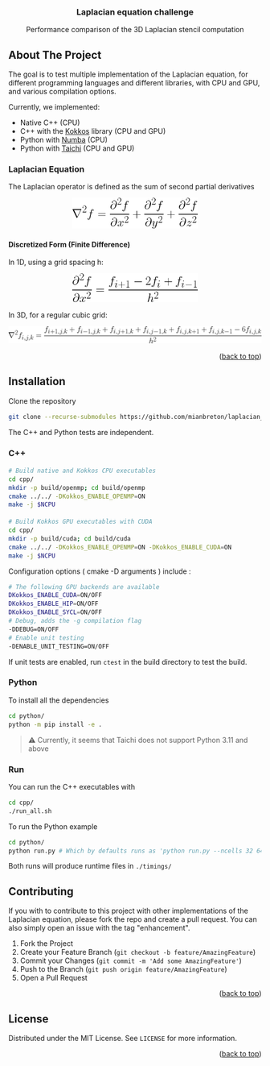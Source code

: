 <a id="top"></a>

<h3 align="center">Laplacian equation challenge</h3>

  <p align="center">
    Performance comparison of the 3D Laplacian stencil computation
  </p>
</div>


<!-- ABOUT THE PROJECT -->

## About The Project

The goal is to test multiple implementation of the Laplacian equation, for different programming languages and different libraries, with CPU and GPU, and various compilation options. 

Currently, we implemented:
- Native C++ (CPU)
- C++ with the [Kokkos](https://github.com/kokkos/kokkos) library (CPU and GPU) 
- Python with [Numba](https://github.com/numba/numba) (CPU)
- Python with [Taichi](https://github.com/taichi-dev/taichi) (CPU and GPU)

### Laplacian Equation

The Laplacian operator is defined as the sum of second partial derivatives

<p align="center">
<img src="img/laplacian_theory.png" alt="Laplacian equation" width="250"/>
</p>


#### Discretized Form (Finite Difference) 

In 1D, using a grid spacing h: 

<p align="center">
<img src="img/laplacian_discrete_1d.png" alt="Laplacian equation 1d" width="250"/>
</p>

In 3D, for a regular cubic grid: 

<p align="center">
<img src="img/laplacian_discrete_3d.png" alt="Laplacian equation 1d" width="600"/>
</p>

<p align="right">(<a href="#top">back to top</a>)</p>

<!-- GETTING STARTED -->

## Installation

Clone the repository

```sh
git clone --recurse-submodules https://github.com/mianbreton/laplacian_challenge.git
```

The C++ and Python tests are independent.

### C++

```sh
# Build native and Kokkos CPU executables
cd cpp/
mkdir -p build/openmp; cd build/openmp
cmake ../../ -DKokkos_ENABLE_OPENMP=ON
make -j $NCPU

# Build Kokkos GPU executables with CUDA
cd cpp/
mkdir -p build/cuda; cd build/cuda
cmake ../../ -DKokkos_ENABLE_OPENMP=ON -DKokkos_ENABLE_CUDA=ON
make -j $NCPU
```

Configuration options ( cmake -D arguments ) include :

```sh
# The following GPU backends are available
DKokkos_ENABLE_CUDA=ON/OFF
DKokkos_ENABLE_HIP=ON/OFF
DKokkos_ENABLE_SYCL=ON/OFF
# Debug, adds the -g compilation flag
-DDEBUG=ON/OFF
# Enable unit testing
-DENABLE_UNIT_TESTING=ON/OFF
```

If unit tests are enabled, run `ctest` in the build directory to test the build.

### Python
To install all the dependencies
```sh
cd python/
python -m pip install -e .
```

> :warning: Currently, it seems that Taichi does not support Python 3.11 and above


### Run

You can run the C++ executables with

```sh
cd cpp/
./run_all.sh
```

To run the Python example

```sh
cd python/
python run.py # Which by defaults runs as 'python run.py --ncells 32 64 128 256 --ncpus 1 2 4 8 16 --runs 10'
```

Both runs will produce runtime files in `./timings/`


<!-- CONTRIBUTING -->

## Contributing

If you with to contribute to this project with other implementations of the Laplacian equation, please fork the repo and create a pull request. You can also simply open an issue with the tag "enhancement".

1. Fork the Project
2. Create your Feature Branch (`git checkout -b feature/AmazingFeature`)
3. Commit your Changes (`git commit -m 'Add some AmazingFeature'`)
4. Push to the Branch (`git push origin feature/AmazingFeature`)
5. Open a Pull Request

<p align="right">(<a href="#top">back to top</a>)</p>

<!-- LICENSE -->

## License

Distributed under the MIT License. See `LICENSE` for more information.

<p align="right">(<a href="#top">back to top</a>)</p>
